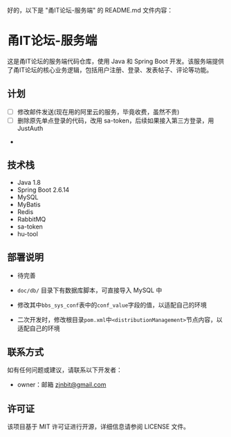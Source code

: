好的，以下是 "甬IT论坛-服务端" 的 README.md 文件内容：

# 甬IT论坛-服务端

这是甬IT论坛的服务端代码仓库，使用 Java 和 Spring Boot 开发。该服务端提供了甬IT论坛的核心业务逻辑，包括用户注册、登录、发表帖子、评论等功能。

## 计划

- [ ] 修改邮件发送(现在用的阿里云的服务，毕竟收费，虽然不贵)
- [ ] 删除原先单点登录的代码，改用 sa-token，后续如果接入第三方登录，用JustAuth
- 

## 技术栈

- Java 1.8
- Spring Boot 2.6.14
- MySQL
- MyBatis
- Redis
- RabbitMQ
- sa-token
- hu-tool

## 部署说明

- 待完善

- `doc/db/` 目录下有数据库脚本，可直接导入 MySQL 中
- 修改其中`bbs_sys_conf`表中的`conf_value`字段的值，以适配自己的环境
- 二次开发时，修改根目录`pom.xml`中`<distributionManagement>`节点内容，以适配自己的环境

## 联系方式

如有任何问题或建议，请联系以下开发者：

- owner：邮箱 zjnbit@gmail.com

## 许可证

该项目基于 MIT 许可证进行开源，详细信息请参阅 LICENSE 文件。